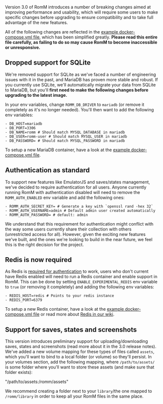 Version 3.0 of RomM introduces a number of breaking changes aimed at improving performance and usability, which will require some users to make specific changes before upgrading to ensure compatibility and to take full advantage of the new features.

All of the following changes are reflected in the [example docker-compose.yml file](https://github.com/zurdi15/romm/blob/master/examples/docker-compose.example.yml), which has been simplified greatly. **Please read this entire file carefully, as failing to do so may cause RomM to become inaccessible or unresponsive.**

## Dropped support for SQLite

We're removed support for SQLite as we've faced a number of engineering issues with it in the past, and MariaDB has proven more stable and robust. If you currently use SQLite, we'll automatically migrate your data from SQLite to MariaDB, but you'll **first need to make the following changes before upgrading to the latest image.**

In your env variables, change `ROMM_DB_DRIVER` to `mariadb` (or remove it completely as it's no longer needed). You'll then want to add the following env variables:

```
- DB_HOST=mariadb
- DB_PORT=3306
- DB_NAME=romm # Should match MYSQL_DATABASE in mariadb
- DB_USER=romm-user # Should match MYSQL_USER in mariadb
- DB_PASSWORD= # Should match MYSQL_PASSWORD in mariadb
```

To setup a new MariaDB container, have a look at the [example docker-compose.yml file](https://github.com/zurdi15/romm/blob/master/examples/docker-compose.example.yml).

## Authentication as standard

To support new features like EmulatorJS and saves/states management, we've decided to require authentication for all users. Anyone currently running RomM with authentication disabled will need to remove the `ROMM_AUTH_ENABLED` env variable and add the following ones:

```
- ROMM_AUTH_SECRET_KEY= # Generate a key with `openssl rand -hex 32`
- ROMM_AUTH_USERNAME=admin # Default admin user created automatically
- ROMM_AUTH_PASSWORD= # default: admin
```

We understand that this requirement for authentication might conflict with the way some users currently share their collection with others (unrestricted access for all). However, given the exciting new features we've built, and the ones we're looking to build in the near future, we feel this is the right decision for the project.

## Redis is now required

As Redis is [required for authentication](https://github.com/zurdi15/romm/wiki/Authentication) to work, users who don't current have Redis enabled will need to run a Redis container and enable support in RomM. This can be done by setting `ENABLE_EXPERIMENTAL_REDIS` env variable to `true` (or removing it completely) and adding the following env variables:

```
- REDIS_HOST=redis # Points to your redis instance
- REDIS_PORT=6379
```

To setup a new Redis container, have a look at the [example docker-compose.yml file](https://github.com/zurdi15/romm/blob/master/examples/docker-compose.example.yml) or read more about [Redis in our wiki](https://github.com/zurdi15/romm/wiki/Redis-Cache).

## Support for saves, states and screenshots

This version introduces preliminary support for uploading/downloading saves, states and screenshots (read more about it in the 3.0 release notes). We've added a new volume mapping for these types of files called `assets`, which you'll want to bind to a local folder (or volume) so they'll persist. In your volumes section, add the following mapping, where `/path/to/assets/` is some folder where you'll want to store these assets (and make sure that folder exists):

"/path/to/assets:/romm/assets"

We recommend creating a folder next to your `library`/the one mapped to `/romm/library` in order to keep all your RomM files in the same place.